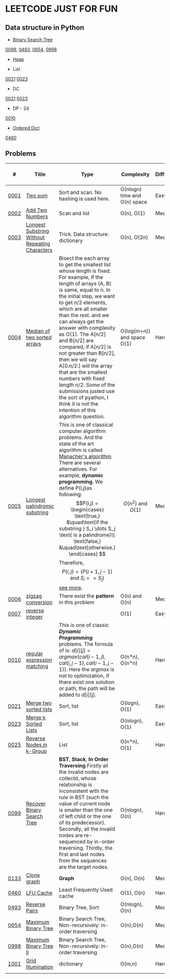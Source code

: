 # **LEETCODE JUST FOR FUN**
## Data structure in Python
- [Binary Search Tree](./py/BST/note.md)

[0099](https://leetcode.com/problems/recover-binary-search-tree/), [0493](https://leetcode.com/problems/reverse-pairs/),
[0654](https://leetcode.com/problems/maximum-binary-tree/),
[0998](https://leetcode.com/problems/maximum-binary-tree-ii/)

- [Heap](./py/Heap/note.md)


- List

[0021](https://leetcode.com/problems/merge-two-sorted-lists/)
[0023](https://leetcode.com/problems/merge-k-sorted-lists/)

- DC

[0021](https://leetcode.com/problems/merge-two-sorted-lists/)
[0023](https://leetcode.com/problems/merge-k-sorted-lists/)

- DP - 2d

[0010](https://leetcode.com/problems/regular-expression-matching/)


- [Ordered Dict](./py/Others/OrderedDict.md)

[0460](https://leetcode.com/problems/lfu-cache/)


## Problems
|#| Title| Type | Complexity| Difficulty |Time Cost|  Performence (runtime and memory beats) |
|---|------|------|-----------|------------|---------|----------------|
|[0001](https://leetcode.com/problems/two-sum/) |[Two sum](./py/P0001.py) | Sort and scan. No hashing is used here.| O(nlogn) time and O(n) space | Easy| 1h |Runtime: faster than 32.26%. Usage:less than 66.05%.|
|[0002](https://leetcode.com/problems/add-two-numbers)|[Add Two Numbers](./py/P0002.py)|Scan and list|O(n), O(1)|Medium|0.5h|7.89%;100.00%|
|[0003](https://leetcode.com/problems/longest-substring-without-repeating-characters)|[Longest Substring Without Repeating Characters](./py/P0003.py)|Trick. Data structure: dictionary|O(n), O(2n)|Medium|1.5h|22.55%;5.10%|
|[0004](https://leetcode.com/problems/median-of-two-sorted-arrays)|[Median of two sorted arrays](./py/P0004.py)|Bisect the each array to get the smallest list whose length is fixed. For example, if the length of arrays (A, B) is same, equal to n. In the initial step, we want to get n/2 elements, which are all smaller than the rest. and we can always get the answer with complexity as O(1). The A[n/2] and B[n/2] are compared, if A[n/2] is not greater than B[n/2], then we will say A[0:n/2:] will the array that are the smallest numbers with fixed length n/2. Some of the submissions justed use the sort of pyathon, I think it is not the intention of this algorithm question.|O(log(m+n)) and space O(1)|Hard|2.5h|5.38%;100.00%|
|[0005](https://leetcode.com/problems/longest-palindromic-substring)|[Longest palindromic substring](./py/P0005.py)|This is one of classical computer algorithm problems. And the state of the art algorithm is called [Manacher's algorithm](https://en.wikipedia.org/wiki/Longest_palindromic_substring). There are several alternatives. For example, **dynamic programming**. We define P(i,j)as following:$$P(i,j) = \begin{cases} \text{true,} &\quad\text{if the substring } S_i \dots S_j \text{ is a palindrome}\\ \text{false,} &\quad\text{otherwise.} \end{cases} $$Therefore, $$P(i, j) = ( P(i+1, j-1) \text{ and } S_i == S_j )$$ [see more](https://leetcode.com/articles/longest-palindromic-substring/).| $$O(n^2) \text{ and } O(1)$$| Medium| 1.5h |50.13%;100.00%|
|[0006](https://leetcode.com/problems/zigzag-conversion/)|[zigzag conversion](./py/P0006.py)|There exist the **pattern** in this problem|O(n) and O(n)|Medium|0.5h|20.56%;100.00%|
|[0007](https://leetcode.com/problems/reverse-integer/submissions/)|[reverse integer](./py/P0007.py)||O(1)|Easy|20m|51.04%;100.00%|
|[0010](./py/P0010.py)| [regular expression matching](https://leetcode.com/problems/regular-expression-matching/) | This is one of classic ***Dynamic Programming*** problems. The formula of is: $d[i][j]=argmax(cal(i-1,j),cal(i,j-1), cal(i-1,j-1))$. Here the *argmax* is not to optimization, if there exist one solution or path, the path will be added to d[i][j]. | O(n\*n), O(n\*n) | Hard | 3+h |30.40%;100.00%|
|[0021](./py/P0021.py)|[Merge two sorted lists](https://leetcode.com/problems/merge-two-sorted-lists/)|Sort, list| O(logn), O(1)| Easy | 10m |96.01%;100.00%|
|[0023](./py/P0021.py)|[Merge k Sorted Lists](https://leetcode.com/problems/merge-two-sorted-lists/)|Sort, list| O(nlogn), O(1)|Easy | 10m| 36.57%;100.00%|
|[0025](./py/P0025.py)|[Reverse Nodes in k-Group](https://leetcode.com/problems/reverse-nodes-in-k-group/)|List|O(n\*n), O(1)| Hard| 3+h | 5.03%;100.00%|
|[0099](./py/P0099.py)|[Recover Binary Search Tree](https://leetcode.com/problems/recover-binary-search-tree/)|**BST**, **Stack**, **In Order Traversing** Firstly all the invalid nodes are collectd, whose relationship is inconsistent with the rule in BST (such the value of current node is smaller than the one of left child or the one of its predecessor). Secondly, all the invalid nodes are re-sequenced by in-order traversing. Thirdly, the first and last nodes from the sequences are the target nodes.|O(nlogn), O(n)| Hard | 3h |5.18%;100.00%|
|[0133](./py/P0133.py)|[Clone graph](https://leetcode.com/problems/clone-graph/)| **Graph** | O(n), O(n)| Medium|40m|72.21%;100.00%|
|[0460](./py/P0460.py)|[LFU Cache](https://leetcode.com/problems/lfu-cache/)| Least Frequently Used cache | O(1), O(n)| Hard | 2h |80.66%;100.00%|
|[0493](./py/P0099.py)|[Reverse Pairs](https://leetcode.com/problems/reverse-pairs/)| Binary Tree, Sort | O(nlogn), O(n) | Medium | 30m |17.22%;33.33%|
|[0654](./py/P0654.py)| [Maximum Binary Tree](https://leetcode.com/problems/maximum-binary-tree-ii/) | Binary Search Tree, Non-recursively: in-order traversing | O(n),O(n) | Median | 24m | 83.06%%;100.00%|
|[0998](./py/P0998.py)| [Maximum Binary Tree II](https://leetcode.com/problems/maximum-binary-tree-ii/) | Binary Search Tree, Non-recursively: in-order traversing | O(n),O(n) | Median | 24m | 21.36%;100.00%|
|[1001](./py/P1001.py)| [Grid Illumination](https://leetcode.com/problems/grid-illumination/) | dictionary | O(m,n) | Hard | 1h | 59.52%;25.00%|
||
